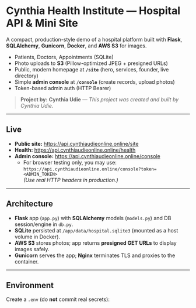 # Cynthia Health Institute — Hospital API & Mini Site

A compact, production-style demo of a hospital platform built with **Flask**, **SQLAlchemy**, **Gunicorn**, **Docker**, and **AWS S3** for images.

- Patients, Doctors, Appointments (SQLite)
- Photo uploads to **S3** (Pillow-optimized JPEG + presigned URLs)
- Public, modern homepage at **`/site`** (hero, services, founder, live directory)
- Simple **admin console** at **`/console`** (create records, upload photos)
- Token-based admin auth (HTTP Bearer)

> **Project by:** **Cynthia Udie** — *This project was created and built by Cynthia Udie.*

---

## Live

- **Public site:** https://api.cynthiaudieonline.online/site  
- **Health:** https://api.cynthiaudieonline.online/health  
- **Admin console:** https://api.cynthiaudieonline.online/console  
  - For browser testing only, you may use:  
    `https://api.cynthiaudieonline.online/console?token=<ADMIN_TOKEN>`  
    *(Use real HTTP headers in production.)*

---

## Architecture

- **Flask** app (`app.py`) with **SQLAlchemy** models (`models.py`) and DB session/engine in `db.py`.
- **SQLite** persisted at `/app/data/hospital.sqlite3` (mounted as a host volume in Docker).
- **AWS S3** stores photos; app returns **presigned GET URLs** to display images safely.
- **Gunicorn** serves the app; **Nginx** terminates TLS and proxies to the container.

---

## Environment

Create a `.env` (do **not** commit real secrets):


